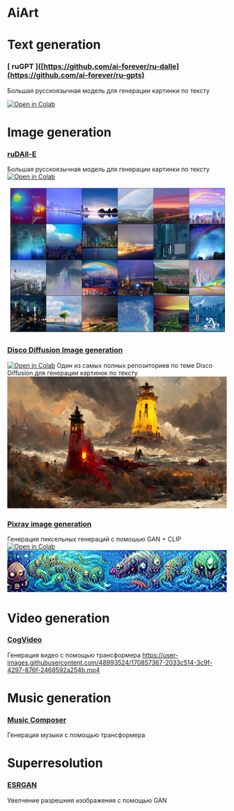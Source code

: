 # AiArt


# Text generation

### [ ruGPT ]([https://github.com/ai-forever/ru-dalle](https://github.com/ai-forever/ru-gpts)
Большая русскоязычная модель для генерации картинки по тексту

 <a href="https://colab.research.google.com/github/ai-forever/ru-gpts/blob/master/examples/ruGPT3XL_finetune_example.ipynb" target="_parent"><img src="https://colab.research.google.com/assets/colab-badge.svg" alt="Open in Colab"/></a>

# Image generation

### [ruDAll-E](https://github.com/ai-forever/ru-dalle)
Большая русскоязычная модель для генерации картинки по тексту
 <a href="https://colab.research.google.com/drive/1wGE-046et27oHvNlBNPH07qrEQNE04PQ?usp=sharing" target="_parent"><img src="https://colab.research.google.com/assets/colab-badge.svg" alt="Open in Colab"/></a>

<img src="images/rainbow-full.png" />

### [Disco Diffusion Image generation](https://github.com/NightmareAI/disco-diffusion-1)
 <a href="https://colab.research.google.com/github/entmike/disco-diffusion-1/blob/main/Simplified_Disco_Diffusion.ipynb" target="_parent"><img src="https://colab.research.google.com/assets/colab-badge.svg" alt="Open in Colab"/></a>
Один из самых полных репозиториев по теме Disco Diffusion для генерации картинок по тексту
<img src="images/TimeToDisco(0)_0.png" />

### [Pixray image generation](https://github.com/pixray/pixray)
Генерация пиксельных генераций с помошью GAN + CLIP
 <a href="https://colab.research.google.com/github/pixray/pixray_notebooks/blob/master/pixray_simple.ipynb" target="_parent"><img src="https://colab.research.google.com/assets/colab-badge.svg" alt="Open in Colab"/></a>
<img src="images/pixray.png" />


# Video generation
### [CogVideo](https://github.com/THUDM/CogVideo)
Генерация видео с помощью трансформера
https://user-images.githubusercontent.com/48993524/170857367-2033c514-3c9f-4297-876f-2468592a254b.mp4

# Music generation
### [ Music Composer ](https://github.com/ai-forever/music-composer)
Генерация музыки с помощью трансформера



# Superresolution
### [ ESRGAN ](https://github.com/ai-forever/Real-ESRGAN)
Увелчение разрешния изображения с помощью GAN

